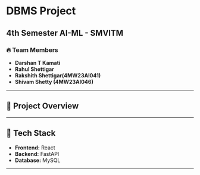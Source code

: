 # DBMS Project

## 4th Semester AI-ML - SMVITM

### 🔥 Team Members
- **Darshan T Kamati**  
- **Rahul Shettigar**  
- **Rakshith Shettigar(4MW23AI041)**  
- **Shivam Shetty (4MW23AI046)**  

---

## 📌 Project Overview


---

## 📂 Tech Stack
- **Frontend:** React
- **Backend:** FastAPI
- **Database:** MySQL

---
